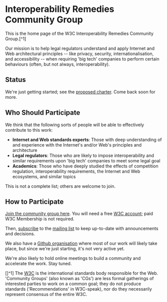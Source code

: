 
# Interoperability Remedies Community Group

This is the home page of the W3C Interoperability Remedies Community Group.[^1]

Our mission is to help legal regulators understand and apply Internet and Web architectural principles -- like privacy, security, internationalisation, and accessibility -- when requiring 'big tech' companies to perform certain behaviours (often, but not always, interoperability).


## Status

We're just getting started; see the [proposed charter](charter.html). Come back soon for more.


## Who Should Participate

We think that the following sorts of people will be able to effectively contribute to this work:

* **Internet and Web standards experts**: Those with deep understanding of and experience with the Internet's and/or Web's principles and architecture
* **Legal regulators**: Those who are likely to impose interoperability and similar requirements upon 'big tech' companies to meet some legal goal
* **Academics**: Those who have deeply studied the effects of competition regulation, interoperability requirements, the Internet and Web ecosystems, and similar topics

This is not a complete list; others are welcome to join.

## How to Participate

[Join the community group here](https://www.w3.org/community/interop-remedies/join). You will need a free [W3C account](https://www.w3.org/accounts/request); paid W3C Membership is not required.

Then, [subscribe](mailto:public-interop-remedies-request@w3.org?subject=subscribe) to the [mailing list](https://lists.w3.org/Archives/Public/public-interop-remedies/) to keep up-to-date with announcements and decisions.

We also have a [Github organisation](https://github.com/interop-remedies-cg) where most of our work will likely take place, but since we're just starting, it's not very active yet.

We're also likely to hold online meetings to build a community and accelerate the work. Stay tuned.



[]^1] The [W3C](http://w3.org/) is the international standards body responsible for the Web. 'Community Groups' (also known as 'CGs') are less formal gatherings of interested parties to work on a common goal; they do not produce standards ('Recommendations' in W3C-speak), nor do they necessarily represent consensus of the entire W3C.

